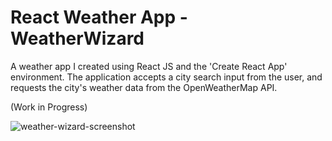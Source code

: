 # React Weather App - WeatherWizard

A weather app I created using React JS and the 'Create React App' environment.
The application accepts a city search input from the user, and requests the city's weather data from the OpenWeatherMap API.
 
(Work in Progress)

![weather-wizard-screenshot](https://user-images.githubusercontent.com/85216187/232776064-c3accf4f-fe12-4e9b-bc13-a30efd05b42a.png)
